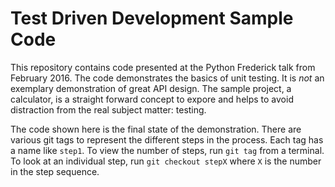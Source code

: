 # Test Driven Development Sample Code

This repository contains code presented at the Python Frederick talk
from February 2016. The code demonstrates the basics of unit testing.
It is *not* an exemplary demonstration of great API design. The sample
project, a calculator, is a straight forward concept to expore and
helps to avoid distraction from the real subject matter: testing.

The code shown here is the final state of the demonstration.
There are various git tags to represent the different steps in the process.
Each tag has a name like `step1`.
To view the number of steps, run `git tag` from a terminal.
To look at an individual step, run `git checkout stepX`
where `X` is the number in the step sequence.
